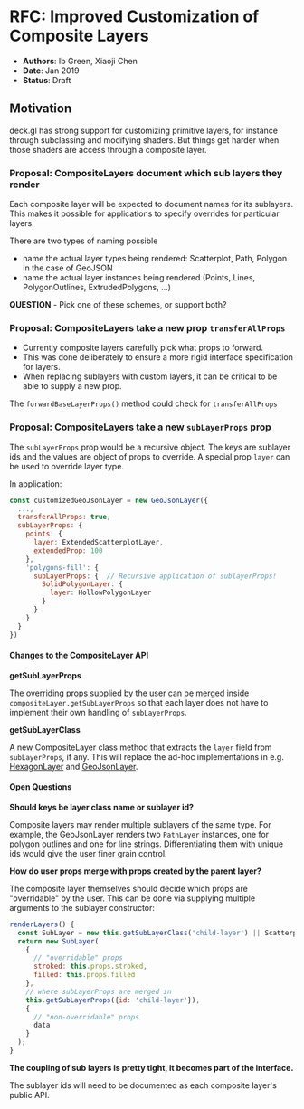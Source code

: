 # RFC: Improved Customization of Composite Layers

* **Authors**: Ib Green, Xiaoji Chen
* **Date**: Jan 2019
* **Status**: Draft

## Motivation

deck.gl has strong support for customizing primitive layers, for instance through subclassing and modifying shaders. But things get harder when those shaders are access through a composite layer.


### Proposal: CompositeLayers document which sub layers they render

Each composite layer will be expected to document names for its sublayers. This makes it possible for applications to specify overrides for particular layers.

There are two types of naming possible
- name the actual layer types being rendered: Scatterplot, Path, Polygon in the case of GeoJSON
- name the actual layer instances being rendered (Points, Lines, PolygonOutlines, ExtrudedPolygons, ...) 

**QUESTION** - Pick one of these schemes, or support both?


### Proposal: CompositeLayers take a new prop `transferAllProps`

* Currently composite layers carefully pick what props to forward.
* This was done deliberately to ensure a more rigid interface specification for layers.
* When replacing sublayers with custom layers, it can be critical to be able to supply a new prop.

The `forwardBaseLayerProps()` method could check for `transferAllProps`


### Proposal: CompositeLayers take a new `subLayerProps` prop

The `subLayerProps` prop would be a recursive object. The keys are sublayer ids and the values are object of props to override. A special prop `layer` can be used to override layer type.


In application:
```js
const customizedGeoJsonLayer = new GeoJsonLayer({
  ...,
  transferAllProps: true,
  subLayerProps: {
    points: {
      layer: ExtendedScatterplotLayer,
      extendedProp: 100
    },
    'polygons-fill': {
      subLayerProps: {  // Recursive application of sublayerProps!
        SolidPolygonLayer: {
          layer: HollowPolygonLayer
        }
      }
    }
  }
})
```

#### Changes to the CompositeLayer API

**getSubLayerProps**

The overriding props supplied by the user can be merged inside `compositeLayer.getSubLayerProps` so that each layer does not have to implement their own handling of `subLayerProps`.

**getSubLayerClass**

A new CompositeLayer class method that extracts the `layer` field from `subLayerProps`, if any. This will replace the ad-hoc implementations in e.g. [HexagonLayer](https://github.com/uber/deck.gl/blob/6.3-release/modules/layers/src/hexagon-layer/hexagon-layer.js#L396) and [GeoJsonLayer](https://github.com/uber/deck.gl/blob/6.3-release/modules/layers/src/geojson-layer/geojson-layer.js#L71).


#### Open Questions

**Should keys be layer class name or sublayer id?**

Composite layers may render multiple sublayers of the same type. For example, the GeoJsonLayer renders two `PathLayer` instances, one for polygon outlines and one for line strings. Differentiating them with unique ids would give the user finer grain control.

**How do user props merge with props created by the parent layer?**

The composite layer themselves should decide which props are "overridable" by the user. This can be done via supplying multiple arguments to the sublayer constructor:

```js
renderLayers() {
  const SubLayer = new this.getSubLayerClass('child-layer') || ScatterplotLayer;
  return new SubLayer(
    {
      // "overridable" props
      stroked: this.props.stroked,
      filled: this.props.filled
    },
    // where subLayerProps are merged in
    this.getSubLayerProps({id: 'child-layer'}),
    {
      // "non-overridable" props
      data
    }
  );
}
```

**The coupling of sub layers is pretty tight, it becomes part of the interface.**

The sublayer ids will need to be documented as each composite layer's public API.
